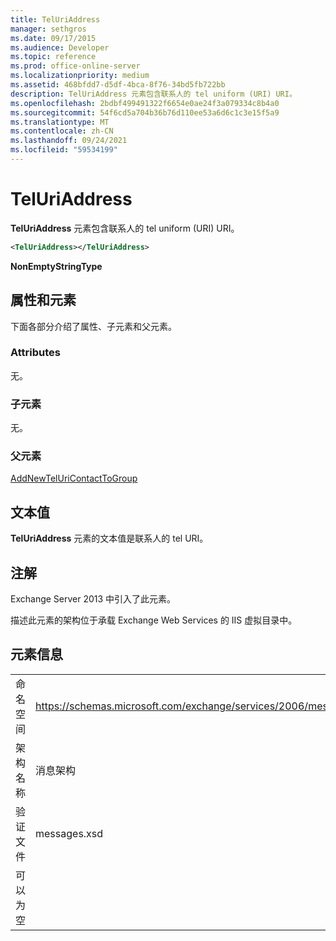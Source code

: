 ```yaml
---
title: TelUriAddress
manager: sethgros
ms.date: 09/17/2015
ms.audience: Developer
ms.topic: reference
ms.prod: office-online-server
ms.localizationpriority: medium
ms.assetid: 468bfdd7-d5df-4bca-8f76-34bd5fb722bb
description: TelUriAddress 元素包含联系人的 tel uniform (URI) URI。
ms.openlocfilehash: 2bdbf499491322f6654e0ae24f3a079334c8b4a0
ms.sourcegitcommit: 54f6cd5a704b36b76d110ee53a6d6c1c3e15f5a9
ms.translationtype: MT
ms.contentlocale: zh-CN
ms.lasthandoff: 09/24/2021
ms.locfileid: "59534199"
---
```

# <a name="teluriaddress"></a>TelUriAddress

**TelUriAddress** 元素包含联系人的 tel uniform (URI) URI。 
  
```XML
<TelUriAddress></TelUriAddress>
```

 **NonEmptyStringType**
## <a name="attributes-and-elements"></a>属性和元素

下面各部分介绍了属性、子元素和父元素。
  
### <a name="attributes"></a>Attributes

无。
  
### <a name="child-elements"></a>子元素

无。
  
### <a name="parent-elements"></a>父元素

[AddNewTelUriContactToGroup](addnewteluricontacttogroup.md)
  
## <a name="text-value"></a>文本值

**TelUriAddress** 元素的文本值是联系人的 tel URI。 
  
## <a name="remarks"></a>注解

Exchange Server 2013 中引入了此元素。
  
描述此元素的架构位于承载 Exchange Web Services 的 IIS 虚拟目录中。
  
## <a name="element-information"></a>元素信息

|||
|:-----|:-----|
|命名空间  <br/> |https://schemas.microsoft.com/exchange/services/2006/messages  <br/> |
|架构名称  <br/> |消息架构  <br/> |
|验证文件  <br/> |messages.xsd  <br/> |
|可以为空  <br/> ||
   


